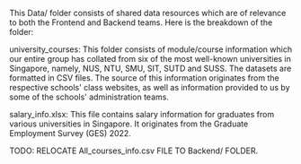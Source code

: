 This Data/ folder consists of shared data resources which are of relevance to both the Frontend and Backend teams. Here is the breakdown of the folder:

university_courses: This folder consists of module/course information which our entire group has collated from six of the most well-known universities in Singapore, namely, NUS, NTU, SMU, SIT, SUTD and SUSS. The datasets are formatted in CSV files. The source of this information originates from the respective schools' class websites, as well as information provided to us by some of the schools' administration teams.

salary_info.xlsx: This file contains salary information for graduates from various universities in Singapore. It originates from the Graduate Employment Survey (GES) 2022.







TODO:
RELOCATE All_courses_info.csv FILE TO Backend/ FOLDER.
